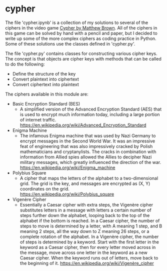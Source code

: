 # cypher
The file 'cypher.ipynb' is a collection of my solutions to several of the
ciphers in the video game [Cypher by Matthew Brown](https://store.steampowered.com/app/746710/Cypher/).
All of the ciphers in this game can be solved by hand with a pencil and paper,
but I decided to write up some of the more complex ciphers as coding practice
in Python. Some of these solutions use the classes defined in 'cypher.py'.

The file 'cypher.py' contains classes for constructing various cipher keys. The
concept is that objects are cipher keys with methods that can be called to do
the following:

- Define the structure of the key
- Convert plaintext into ciphertext
- Convert ciphertext into plaintext

The ciphers available in this module are:

- Basic Encryption Standard (BES)
    - A simplified version of the Advanced Encryption Standard (AES)
    that is used to encrypt much information today, including a large portion
    of internet traffic. <https://en.wikipedia.org/wiki/Advanced_Encryption_Standard>
- Enigma Machine
    - The infamous Enigma machine that was used by Nazi Germany to encrypt
    messages in the Second World War. It was an impressive feat of engineering
    that was also impressively cracked by Polish mathematicians and
    cryptanylists. The cracks in combination with information from Allied spies
    allowed the Allies to decipher Nazi military messages, which greatly
    influenced the direction of the war. <https://en.wikipedia.org/wiki/Enigma_machine>
- Polybius Square
    - A cipher that maps the letters of the alphabet to a two-dimensional grid.
    The grid is the key, and messages are encrypted as (X, Y) coordinates on the
    grid. <https://en.wikipedia.org/wiki/Polybius_square>
- Vigenère Cipher
    - Essentially a Caesar cipher with extra steps, the Vigenère cipher
    substitutes letters in a message with letters a certain number of steps
    further down the alphabet, looping back to the top of the alphabet if the
    bottom is reached. In a Caesar cipher, the number of steps to move is
    determined by a letter, with A meaning 1 step, and B meaning 2 steps, all
    the way down to Z meaning 26 steps, or a complete rotation of the alphabet.
    In a Vigenère cipher, the number of steps is determined by a keyword. Start
    with the first letter in the keyword as a Caesar cipher, then for every
    letter moved across in the message, move across one letter in the keyword
    as a new Caesar cipher. When the keyword runs out of letters, move back to
    the beginning of it. <https://en.wikipedia.org/wiki/Vigenère_cipher>
